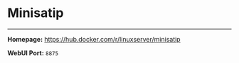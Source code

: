 # Minisatip

---

**Homepage:** https://hub.docker.com/r/linuxserver/minisatip

**WebUI Port:** `8875`